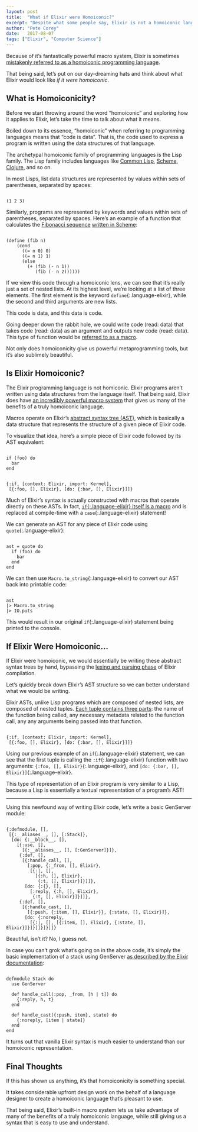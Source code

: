 ```yaml
---
layout: post
title:  "What if Elixir were Homoiconic?"
excerpt: "Despite what some people say, Elixir is not a homoiconic language. This articles explores what the language would look like if it were."
author: "Pete Corey"
date:   2017-08-07
tags: ["Elixir", "Computer Science"]
---
```


Because of it’s fantastically powerful macro system, Elixir is sometimes [mistakenly referred to as a homoiconic programming language](https://news.ycombinator.com/item?id=7623991).

That being said, let’s put on our day-dreaming hats and think about what Elixir would look like _if it were homoiconic_.

## What is Homoiconicity?

Before we start throwing around the word “homoiconic” and exploring how it applies to Elixir, let’s take the time to talk about what it means.

Boiled down to its essence, “homoiconic” when referring to programming languages means that “code is data”. That is, the code used to express a program is written using the data structures of that language.

The archetypal homoiconic family of programming languages is the Lisp family. The Lisp family includes languages like [Common Lisp](https://common-lisp.net/), [Scheme](http://www.schemers.org/), [Clojure](https://clojure.org/), and so on.

In most Lisps, list data structures are represented by values within sets of parentheses, separated by spaces:

<pre class='language-elixir'><code class='language-elixir'>
(1 2 3)
</code></pre>

Similarly, programs are represented by keywords and values within sets of parentheses, separated by spaces. Here’s an example of a function that calculates the [Fibonacci sequence](https://en.wikipedia.org/wiki/Fibonacci_number) [written in Scheme](http://wiki.c2.com/?FibonacciSequence):

<pre class='language-elixir'><code class='language-elixir'>
(define (fib n)
    (cond
      ((= n 0) 0)
      ((= n 1) 1)
      (else
        (+ (fib (- n 1))
           (fib (- n 2))))))
</code></pre>

If we view this code through a homoiconic lens, we can see that it’s really just a set of nested lists. At its highest level, we’re looking at a list of three elements. The first element is the keyword `define`{:.language-elixir}, while the second and third arguments are new lists.

This code is data, and this data is code.

Going deeper down the rabbit hole, we could write code (read: data) that takes code (read: data) as an argument and outputs new code (read: data). This type of function would be [referred to as a macro](https://en.wikipedia.org/wiki/Macro_(computer_science)).

Not only does homoiconicity give us powerful metaprogramming tools, but it’s also sublimely beautiful.

## Is Elixir Homoiconic?

The Elixir programming language is not homiconic. Elixir programs aren’t written using data structures from the language itself. That being said, Elixir does have [an incredibly powerful macro system](https://elixir-lang.org/getting-started/meta/macros.html) that gives us many of the benefits of a truly homoiconic language.

Macros operate on Elixir’s [abstract syntax tree (AST)](https://en.wikipedia.org/wiki/Abstract_syntax_tree), which is basically a data structure that represents the structure of a given piece of Elixir code.

To visualize that idea, here’s a simple piece of Elixir code followed by its AST equivalent:

<pre class='language-elixir'><code class='language-elixir'>
if (foo) do
  bar
end
</code></pre>

<pre class='language-elixir'><code class='language-elixir'>
{:if, [context: Elixir, import: Kernel],
 [{:foo, [], Elixir}, [do: {:bar, [], Elixir}]]}
</code></pre>

Much of Elixir’s syntax is actually constructed with macros that operate directly on these ASTs. In fact, [`if`{:.language-elixir} itself is a macro](https://github.com/elixir-lang/elixir/blob/v1.5.1/lib/elixir/lib/kernel.ex#L2575-L2633) and is replaced at compile-time with a `case`{:.language-elixir} statement!

We can generate an AST for any piece of Elixir code using `quote`{:.language-elixir}:

<pre class='language-elixir'><code class='language-elixir'>
ast = quote do
  if (foo) do
    bar
  end
end
</code></pre>

We can then use `Macro.to_string`{:.language-elixir} to convert our AST back into printable code:

<pre class='language-elixir'><code class='language-elixir'>
ast
|> Macro.to_string
|> IO.puts
</code></pre>

This would result in our original `if`{:.language-elixir} statement being printed to the console.

## If Elixir Were Homoiconic…

If Elixir were homoiconic, we would essentially be writing these abstract syntax trees by hand, bypassing the [lexing and parsing phase](https://softwareengineering.stackexchange.com/a/118587) of Elixir compilation.

Let’s quickly break down Elixir’s AST structure so we can better understand what we would be writing.

Elixir ASTs, unlike Lisp programs which are composed of nested lists, are composed of nested tuples. [Each tuple contains three parts](https://elixir-lang.org/getting-started/meta/quote-and-unquote.html): the name of the function being called, any necessary metadata related to the function call, any any arguments being passed into that function.

<pre class='language-elixir'><code class='language-elixir'>
{:if, [context: Elixir, import: Kernel],
 [{:foo, [], Elixir}, [do: {:bar, [], Elixir}]]}
</code></pre>

Using our previous example of an `if`{:.language-elixir} statement, we can see that the first tuple is calling the `:if`{:.language-elixir} function with two arguments: `{:foo, [], Elixir}`{:.language-elixir}, and `[do: {:bar, [], Elixir}]`{:.language-elixir}.

This type of representation of an Elixir program is very similar to a Lisp, because a Lisp is essentially a textual representation of a program’s AST!

---- 

Using this newfound way of writing Elixir code, let’s write a basic GenServer module:

<pre class='language-elixir'><code class='language-elixir'>
{:defmodule, [],
 [{:__aliases__, [], [:Stack]},
  [do: {:__block__, [],
    [{:use, [],
      [{:__aliases__, [], [:GenServer]}]},
     {:def, [],
      [{:handle_call, [],
        [:pop, {:_from, [], Elixir},
         [{:|, [],
           [{:h, [], Elixir},
            {:t, [], Elixir}]}]]},
       [do: {:{}, [],
         [:reply, {:h, [], Elixir},
          {:t, [], Elixir}]}]]},
     {:def, [],
      [{:handle_cast, [],
        [{:push, {:item, [], Elixir}}, {:state, [], Elixir}]},
       [do: {:noreply,
         [{:|, [], [{:item, [], Elixir}, {:state, [], Elixir}]}]}]]}]}]]}
</code></pre>

Beautiful, isn’t it? No, I guess not.

In case you can’t grok what’s going on in the above code, it’s simply the basic implementation of a stack using GenServer [as described by the Elixir documentation](https://hexdocs.pm/elixir/GenServer.html#module-example):

<pre class='language-elixir'><code class='language-elixir'>
defmodule Stack do
  use GenServer

  def handle_call(:pop, _from, [h | t]) do
    {:reply, h, t}
  end

  def handle_cast({:push, item}, state) do
    {:noreply, [item | state]}
  end
end
</code></pre>

It turns out that vanilla Elixir syntax is much easier to understand than our homoiconic representation.

## Final Thoughts

If this has shown us anything, it’s that homoiconicity is something special. 

It takes considerable upfront design work on the behalf of a language designer to create a homoiconic language that’s pleasant to use.

That being said, Elixir’s built-in macro system lets us take advantage of many of the benefits of a truly homoiconic language, while still giving us a syntax that is easy to use and understand.
